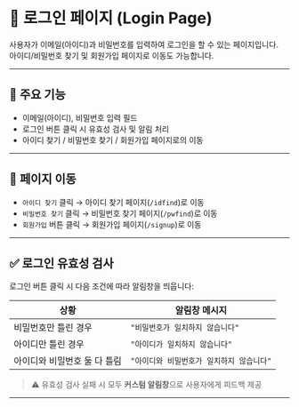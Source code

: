 # 🔐 로그인 페이지 (Login Page)

사용자가 이메일(아이디)과 비밀번호를 입력하여 로그인을 할 수 있는 페이지입니다.  
아이디/비밀번호 찾기 및 회원가입 페이지로 이동도 가능합니다.

---

## 📌 주요 기능

- 이메일(아이디), 비밀번호 입력 필드
- 로그인 버튼 클릭 시 유효성 검사 및 알림 처리
- 아이디 찾기 / 비밀번호 찾기 / 회원가입 페이지로의 이동

---

## 🧭 페이지 이동

- `아이디 찾기` 클릭 → 아이디 찾기 페이지(`/idfind`)로 이동
- `비밀번호 찾기` 클릭 → 비밀번호 찾기 페이지(`/pwfind`)로 이동
- `회원가입` 버튼 클릭 → 회원가입 페이지(`/signup`)로 이동

---

## ✅ 로그인 유효성 검사

로그인 버튼 클릭 시 다음 조건에 따라 알림창을 띄웁니다:

| 상황                         | 알림창 메시지                             |
| ---------------------------- | ----------------------------------------- |
| 비밀번호만 틀린 경우         | `"비밀번호가 일치하지 않습니다"`          |
| 아이디만 틀린 경우           | `"아이디가 일치하지 않습니다"`            |
| 아이디와 비밀번호 둘 다 틀림 | `"아이디와 비밀번호가 일치하지 않습니다"` |

> ⚠️ 유효성 검사 실패 시 모두 **커스텀 알림창**으로 사용자에게 피드백 제공

---

<!-- /sdfsdfsdfdsf -->
